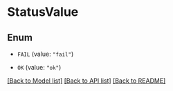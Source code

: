 # StatusValue

## Enum

* `FAIL` (value: `"fail"`)

* `OK` (value: `"ok"`)

[[Back to Model list]](../README.md#documentation-for-models) [[Back to API list]](../README.md#documentation-for-api-endpoints) [[Back to README]](../README.md)
